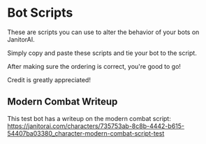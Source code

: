 # Bot Scripts

These are scripts you can use to alter the behavior of your bots on JanitorAI.

Simply copy and paste these scripts and tie your bot to the script. 

After making sure the ordering is correct, you're good to go!

Credit is greatly appreciated!

## Modern Combat Writeup

This test bot has a writeup on the modern combat script: https://janitorai.com/characters/735753ab-8c8b-4442-b615-54407ba03380_character-modern-combat-script-test
